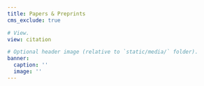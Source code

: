 ```yaml
---
title: Papers & Preprints
cms_exclude: true

# View.
view: citation

# Optional header image (relative to `static/media/` folder).
banner:
  caption: ''
  image: ''
---
```

